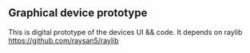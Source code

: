 ## Graphical device prototype
This is digital prototype of the devices UI && code. It depends on raylib https://github.com/raysan5/raylib

